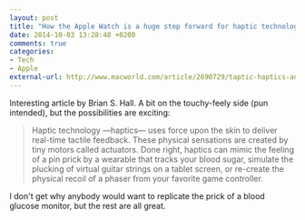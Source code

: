 ```yaml
---
layout: post
title: "How the Apple Watch is a huge step forward for haptic technology | Macworld"
date: 2014-10-03 13:28:48 +0200
comments: true
categories: 
- Tech
- Apple
external-url: http://www.macworld.com/article/2690729/taptic-haptics-and-the-body-fantastic-the-real-apple-watch-revolution.html
---
```


Interesting article by Brian S. Hall. A bit on the touchy-feely side (pun intended), but the possibilities are exciting:

> Haptic technology —haptics— uses force upon the skin to deliver real-time tactile feedback. These physical sensations are created by tiny motors called actuators. Done right, haptics can mimic the feeling of a pin prick by a wearable that tracks your blood sugar, simulate the plucking of virtual guitar strings on a tablet screen, or re-create the physical recoil of a phaser from your favorite game controller.

I don't get why anybody would want to replicate the prick of a blood glucose monitor, but the rest are all great.